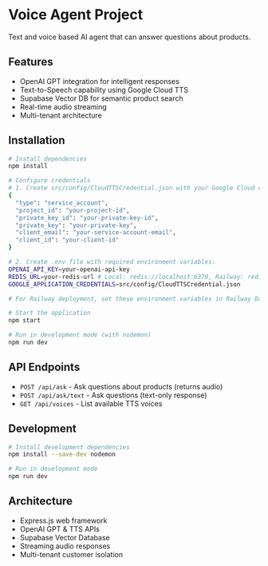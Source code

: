 # Voice Agent Project

Text and voice based AI agent that can answer questions about products.

## Features

- OpenAI GPT integration for intelligent responses
- Text-to-Speech capability using Google Cloud TTS
- Supabase Vector DB for semantic product search
- Real-time audio streaming
- Multi-tenant architecture

## Installation

```bash
# Install dependencies
npm install

# Configure credentials
# 1. Create src/config/CloudTTSCredential.json with your Google Cloud credentials:
{
  "type": "service_account",
  "project_id": "your-project-id",
  "private_key_id": "your-private-key-id",
  "private_key": "your-private-key",
  "client_email": "your-service-account-email",
  "client_id": "your-client-id"
}

# 2. Create .env file with required environment variables:
OPENAI_API_KEY=your-openai-api-key
REDIS_URL=your-redis-url # Local: redis://localhost:6379, Railway: redis://default:PASSWORD@trolley.proxy.rlwy.net:36273
GOOGLE_APPLICATION_CREDENTIALS=src/config/CloudTTSCredential.json

# For Railway deployment, set these environment variables in Railway Dashboard

# Start the application
npm start

# Run in development mode (with nodemon)
npm run dev
```

## API Endpoints

- `POST /api/ask` - Ask questions about products (returns audio)
- `POST /api/ask/text` - Ask questions (text-only response)
- `GET /api/voices` - List available TTS voices

## Development

```bash
# Install development dependencies
npm install --save-dev nodemon

# Run in development mode
npm run dev
```

## Architecture

- Express.js web framework
- OpenAI GPT & TTS APIs
- Supabase Vector Database
- Streaming audio responses
- Multi-tenant customer isolation
